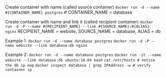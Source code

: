 Create container with name (called source container)
  `docker run -d --name #{CONTAINER_NAME} postgres` # CONTAINER_NAME = database

Create container with name and link it (called recipient container)
  `docker run -d -P --name #{RECIPIENT_NAME} --link #{SOURCE_NAME}:#{ALIAS} nginx`
    RECIPIENT_NAME = website, SOURCE_NAME = database, ALIAS = db

Example 1:
  `docker run -d --name database postgres`
  `docker run -d -P --name website --link database:db nginx`

Example 2:
  `docker run -d --name database postgres`
  `docker run -it --name website --link database:db ubuntu:14.04 bash`
  `cat /etc/hosts # notice the db ip map`
  `docker inspect database | grep IPAddress -w # verify container ip`
